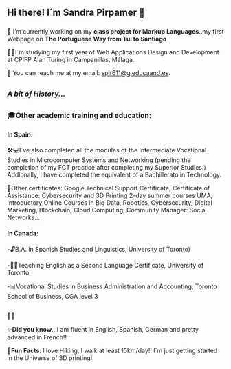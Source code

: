 ## Hi there! I´m Sandra Pirpamer 👋
###
🔭 I’m currently working on my **class project for Markup Languages**..my first Webpage on **The Portuguese Way from Tui to Santiago** 

<!--
**spir611/spir611** is a ✨ _special_ ✨ repository because its `README.md` (this file) appears on your GitHub profile. -->

👩‍🎓I´m studying my first year of Web Applications Design and Development at CPIFP Alan Turing in Campanillas, Málaga.

<!--  -->
📨 You can reach me at my email:  spir611@g.educaand.es.
##



### *A bit of History...*



##
### 🎓Other academic training and education:

#### **In Spain**:
🛠💻I´ve also completed all the modules of the Intermediate Vocational Studies in Microcomputer Systems and Networking (pending the completion of my FCT practice after completing my Superior Studies.) Addionally, I have completed the equivalent of a Bachillerato in Technology.

📜Other certificates: Google Technical Support Certificate, Certificate of Assistance: Cybersecurity and 3D Printing 2-day summer courses UMA, Introductory Online Courses in Big Data, Robotics, Cybersecurity, Digital Marketing, Blockchain, Cloud Computing, Community Manager: Social Networks...

#### **In Canada**:
-🔓B.A. in Spanish Studies and Linguistics, University of Toronto)

-👩‍🏫Teaching English as a Second Language Certificate, University of Toronto

-📊Vocational Studies in Business Administration and Accounting, Toronto School of Business, CGA level 3

## 

🔎🔎



   

✨**Did you know**...I am fluent in English, Spanish, German and pretty advanced in French!!

🎉**Fun Facts**:  I love Hiking, I walk at least 15km/day!! I´m just getting started in the Universe of 3D printing! 
##


  
 
